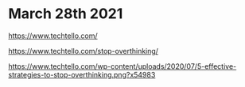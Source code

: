 # March 28th 2021

https://www.techtello.com/

https://www.techtello.com/stop-overthinking/

https://www.techtello.com/wp-content/uploads/2020/07/5-effective-strategies-to-stop-overthinking.png?x54983
